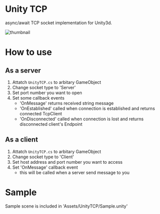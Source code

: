 # Unity TCP
async/await TCP socket implementation for Unity3d.

![thumbnail](https://github.com/kodai100/Unity_TCP/tree/master/Assets/UnityTCP/Textures/thumbnail.png)

# How to use

## As a server
1. Attatch `UnityTCP.cs` to arbitary GameObject
2. Change socket type to 'Server'
3. Set port number you want to open
4. Set some callback events
    - 'OnMessage' returns received string message
    - 'OnEstablished' called when connection is established and returns connected TcpClient
    - 'OnDisconnected' called when connection is lost and returns disconnected client's Endpoint

## As a client
1. Attatch `UnityTCP.cs` to arbitary GameObject
2. Change socket type to 'Client'
3. Set host address and port number you want to access
4. Set 'OnMessage' callback event
    - this will be called when a server send message to you


# Sample
Sample scene is included in 'Assets/UnityTCP/Sample.unity'